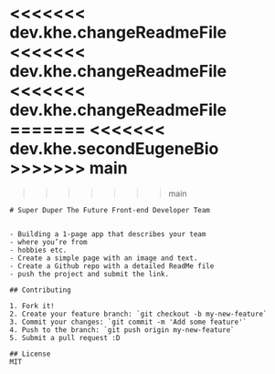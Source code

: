   <<<<<<< dev.khe.changeReadmeFile
    <<<<<<< dev.khe.changeReadmeFile
      <<<<<<< dev.khe.changeReadmeFile
    =======
      <<<<<<< dev.khe.secondEugeneBio
    >>>>>>> main
      <!-- Please change or fill some contents if you need to -->
  =======
  >>>>>>> main


	# Super Duper The Future Front-end Developer Team
	
	
	- Building a 1-page app that describes your team
	- where you’re from
	- hobbies etc.
	- Create a simple page with an image and text.
	- Create a Github repo with a detailed ReadMe file
	- push the project and submit the link.

	## Contributing

	1. Fork it!
	2. Create your feature branch: `git checkout -b my-new-feature`
	3. Commit your changes: `git commit -m 'Add some feature'`
	4. Push to the branch: `git push origin my-new-feature`
	5. Submit a pull request :D

	## License
	MIT
